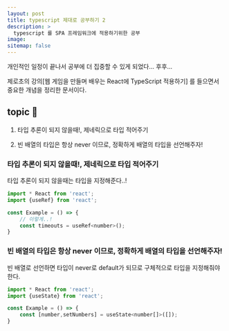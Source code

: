 ```yaml
---
layout: post
title: typescript 제대로 공부하기 2
description: >
  typescript 를 SPA 프레임워크에 적용하기위한 공부
image:
sitemap: false
---
```


개인적인 일정이 끝나서 공부에 더 집중할 수 있게 되었다... 후후...

제로초의 강의[웹 게임을 만들며 배우는 React에 TypeScript 적용하기] 를 들으면서 중요한 개념을 정리한 문서이다.

## topic 🚀

1. 타입 추론이 되지 않을때!, 제네릭으로 타입 적어주기

2. 빈 배열의 타입은 항상 never 이므로, 정확하게 배열의 타입을 선언해주자!

### 타입 추론이 되지 않을때!, 제네릭으로 타입 적어주기

타입 추론이 되지 않을때는 타입을 지정해준다..!

```js
import * React from 'react';
import {useRef} from 'react';

const Example = () => {
    // 이렇게..!
    const timeouts = useRef<number>();
}


```

### 빈 배열의 타입은 항상 never 이므로, 정확하게 배열의 타입을 선언해주자!

빈 배열로 선언하면 타입이 never로 default가 되므로 구체적으로 타입을 지정해줘야한다.

```js
import * React from 'react';
import {useState} from 'react';

const Example = () => {
    const [number,setNumbers] = useState<number[]>([]);
}
```
